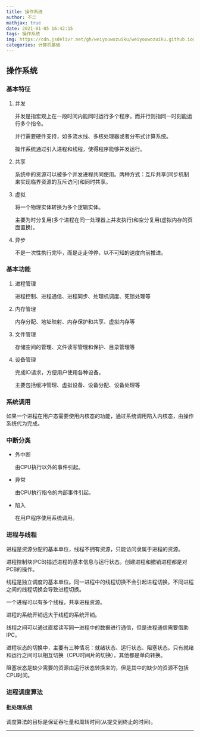 ```yaml
---
title: 操作系统
author: 不二
mathjax: true
date: 2021-01-05 16:42:15
tags: 操作系统
img: https://cdn.jsdelivr.net/gh/weiyouwozuiku/weiyouwozuiku.github.io@src/source/_posts/PageImg/计算机基础/os.jpg
categories: 计算机基础
---
```


## 操作系统

### 基本特征

1. 并发

    并发是指宏观上在一段时间内能同时运行多个程序，而并行则指同一时刻能运行多个指令。

    并行需要硬件支持，如多流水线、多核处理器或者分布式计算系统。

    操作系统通过引入进程和线程，使得程序能够并发运行。

2. 共享

    系统中的资源可以被多个并发进程共同使用。两种方式：互斥共享(同步机制来实现临界资源的互斥访问)和同时共享。

3. 虚拟

    将一个物理实体转换为多个逻辑实体。

    主要为时分复用(多个进程在同一处理器上并发执行)和空分复用(虚拟内存的页面置换)。

4. 异步

    不是一次性执行完毕，而是走走停停，以不可知的速度向前推进。

### 基本功能

1. 进程管理

    进程控制、进程通信、进程同步、处理机调度、死锁处理等

2. 内存管理

    内存分配、地址映射、内存保护和共享、虚拟内存等

3. 文件管理

    存储空间的管理、文件读写管理和保护、目录管理等

4. 设备管理

    完成IO请求，方便用户使用各种设备。

    主要包括缓冲管理、虚拟设备、设备分配、设备处理等

### 系统调用

如果一个进程在用户态需要使用内核态的功能，通过系统调用陷入内核态，由操作系统代为完成。

### 中断分类

- 外中断

    由CPU执行以外的事件引起。

- 异常

    由CPU执行指令的内部事件引起。

- 陷入

    在用户程序使用系统调用。

### 进程与线程

进程是资源分配的基本单位，线程不拥有资源，只能访问隶属于进程的资源。

进程控制块(PCB)描述进程的基本信息与运行状态。创建进程和撤销进程都是对PCB的操作。

线程是独立调度的基本单位。同一进程中的线程切换不会引起进程切换。不同进程之间的线程切换会导致进程切换。

一个进程可以有多个线程，共享进程资源。

进程的系统开销远大于线程的系统开销。

线程之间可以通过直接读写同一进程中的数据进行通信，但是进程通信需要借助IPC。

进程状态的切换中，主要有三种情况：就绪状态、运行状态、阻塞状态。只有就绪和运行之间可以相互切换（CPU时间片的切换），其他都是单向转换。

阻塞状态是缺少需要的资源由运行状态转换来的，但是其中的缺少的资源不包括CPU时间。

### 进程调度算法

#### 批处理系统

调度算法的目标是保证吞吐量和周转时间(从提交到终止的时间)。

---
